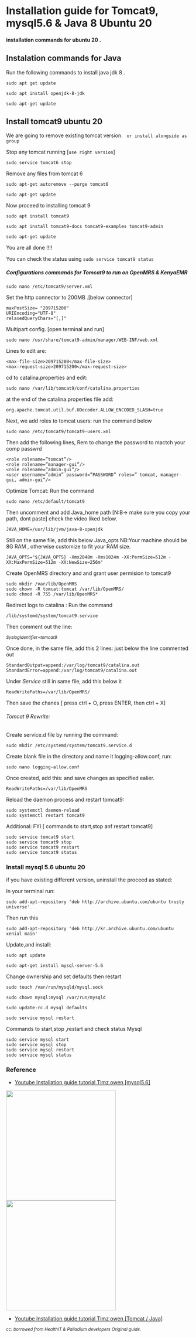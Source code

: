 # Installation guide for Tomcat9, mysql5.6 & Java 8 Ubuntu 20

#### installation commands for ubuntu 20 .


## Instalation commands for Java 

Run the following commands to install java jdk 8 .

```
sudo apt get update
```         

```
sudo apt install openjdk-8-jdk
```  

```
sudo apt-get update
```  

## Install tomcat9 ubuntu 20

We are going to remove existing tomcat version. ``` or install alongside as group```

Stop any tomcat running [```use right version```]
```
sudo service tomcat6 stop
```  

Remove any files from tomcat 6
```
sudo apt-get autoremove --purge tomcat6
```  

```
sudo apt-get update
```  

Now proceed to installing tomcat 9
```
sudo apt install tomcat9
```  

```
sudo apt install tomcat9-docs tomcat9-examples tomcat9-admin
```  

```
sudo apt-get update
```  
You are all done !!!!

You can check the status using ```sudo service tomcat9 status```


##### Configurations commands for Tomcat9 to run on OpenMRS & KenyaEMR
```
sudo nano /etc/tomcat9/server.xml

```  
Set the http connector to 200MB .[below connector]
```
maxPostSize= "209715200"
URIEncoding="UTF-8"
relaxedQueryChars="[,]"
```  

Multipart config. [open terminal and run]
```
sudo nano /usr/share/tomcat9-admin/manager/WEB-INF/web.xml
```  
Lines to edit are:
```
<max-file-size>209715200</max-file-size>
<max-request-size>209715200</max-request-size>

```  
cd to catalina.properties and edit:
```
sudo nano /var/lib/tomcat9/conf/catalina.properties
```  
at the end of the catalina.properties file add:
```
org.apache.tomcat.util.buf.UDecoder.ALLOW_ENCODED_SLASH=true
```  
Next, we add roles to tomcat users: run the command below
```
sudo nano /etc/tomcat9/tomcat9-users.xml
``` 
Then add the following lines, Rem to change the password to mactch your comp passwrd
```
<role rolename=”tomcat”/>
<role rolename=”manager-gui”/>
<role rolename=”admin-gui”/>
<user username=”admin” password=”PASSWORD” roles=” tomcat, manager-gui, admin-gui”/>
``` 
Optimize Tomcat: Run the command
```
sudo nano /etc/default/tomcat9
``` 
Then uncomment and add Java_home path [N:B-> make sure you copy your path, dont paste] check the video liked below.
```
JAVA_HOME=/usr/lib/jvm/java-8-openjdk  
``` 
Still on the same file, add this below Java_opts 
NB:Your machine should be 8G RAM , otherwise customize to fit your RAM size.
```
JAVA_OPTS="${JAVA_OPTS} -Xmx2048m -Xms1024m -XX:PermSize=512m -XX:MaxPermSize=512m -XX:NewSize=256m"

``` 

Create OpenMRS directory and and grant user permision to tomcat9
```
sudo mkdir /var/lib/OpenMRS 
sudo chown -R tomcat:tomcat /var/lib/OpenMRS/
sudo chmod -R 755 /var/lib/OpenMRS*
``` 
Redirect logs to catalina : Run the command
```
/lib/systemd/system/tomcat9.service
``` 
Then comment out the line:

<sub>*SyslogIdentifier=tomcat9*</sub>

Once done, in the same file, add this 2 lines: just below the line commented out
```
StandardOutput=append:/var/log/tomcat9/catalina.out
StandardError=append:/var/log/tomcat9/catalina.out
``` 
Under *Service* still in same file, add this below it
```
ReadWritePaths=/var/lib/OpenMRS/
``` 
Then save the chanes [ press ctrl + O, press ENTER, then ctrl + X]


###### Tomcat 9 Rewrite:

Create service.d file by running the command:
```
sudo mkdir /etc/systemd/system/tomcat9.service.d
```

Create blank file in the directory and name it logging-allow.conf, run:
```
sudo nano logging-allow.conf
```
Once created, add this: and save changes as specified ealier.
```
ReadWritePaths=/var/lib/OpenMRS
```

Reload the daemon process and restart tomcat9:
```
sudo systemctl daemon-reload
sudo systemctl restart tomcat9
```

Additional: FYI [ commands to start,stop anf restart tomcat9]

```
sudo service tomcat9 start
sudo service tomcat9 stop
sudo service tomcat9 restart
sudo service tomcat9 status
```

### Install mysql 5.6 ubuntu 20

if you have existing different version, uninstall the proceed as stated:

In your terminal run:
```
sudo add-apt-repository 'deb http://archive.ubuntu.com/ubuntu trusty universe'
````

Then run this 
```
sudo add-apt-repository 'deb http://kr.archive.ubuntu.com/ubuntu xenial main'
```
Update,and install:
```
sudo apt update
```

```
sudo apt-get install mysql-server-5.6
```

Change ownership and set defaults then restart
```
sudo touch /var/run/mysqld/mysql.sock
```

```
sudo chown mysql:mysql /var/run/mysqld
```
```
sudo update-rc.d mysql defaults
```
```
sudo service mysql restart
```

Commands to start,stop ,restart and check status Mysql
```
sudo service mysql start
sudo service mysql stop
sudo service mysql restart
sudo service mysql status
```

### Reference

- [Youtube Installation guide tutorial Timz owen [mysql5.6] ](https://youtu.be/kTtxQdYoluo)


<img src="mysql.png" width="300"/> <img src="tomcat.png" width="300"/>
  
-  [Youtube Installation guide tutorial Timz owen [Tomcat / Java] ](https://youtu.be/nf8h4Y5a9C0)

 *<sub>cc: borrowed from HealthIT & Palladium developers Original guide.*</sub>

